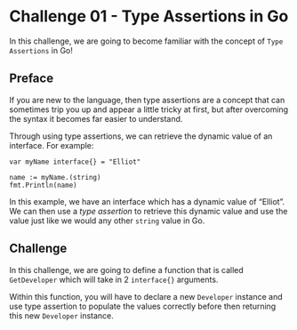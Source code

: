 # Challenge 01 - Type Assertions in Go

In this challenge, we are going to become familiar with the concept of `Type Assertions` in Go!

## Preface
If you are new to the language, then type assertions are a concept that can sometimes trip you up and appear a little tricky at first, but after overcoming the syntax it becomes far easier to understand.

Through using type assertions, we can retrieve the dynamic value of an interface. For example:

```
var myName interface{} = "Elliot"

name := myName.(string)
fmt.Println(name)
```


In this example, we have an interface which has a dynamic value of “Elliot”. We can then use a _type assertion_ to retrieve this dynamic value and use the value just like we would any other `string` value in Go.

## Challenge
In this challenge, we are going to define a function that is called `GetDeveloper` which will take in 2 `interface{}` arguments.

Within this function, you will have to declare a new `Developer` instance and use type assertion to populate the values correctly before then returning this new `Developer` instance.